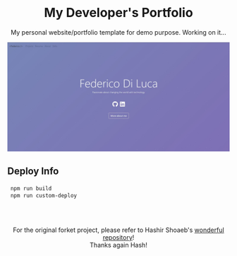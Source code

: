 <!-- PROJECT LOGO -->
<br />
<p align="center">
  <h1 align="center">My Developer's Portfolio</h1>

  <p align="center">
    My personal website/portfolio template for demo purpose. Working on it...
    <br />
  </p>
</p>

[![Site preview](/public/social-image.JPG)](https://federicodiluca.github.io/)

## Deploy Info
```
 npm run build
 npm run custom-deploy
```

<br />
<p align="center">
  <p align="center">
    <br />
    For the original forket project, please refer to Hashir Shoaeb's <a href="https://github.com/hashirshoaeb/home">wonderful repository</a>! 
    <br />
    Thanks again Hash!
  </p>
</p>
